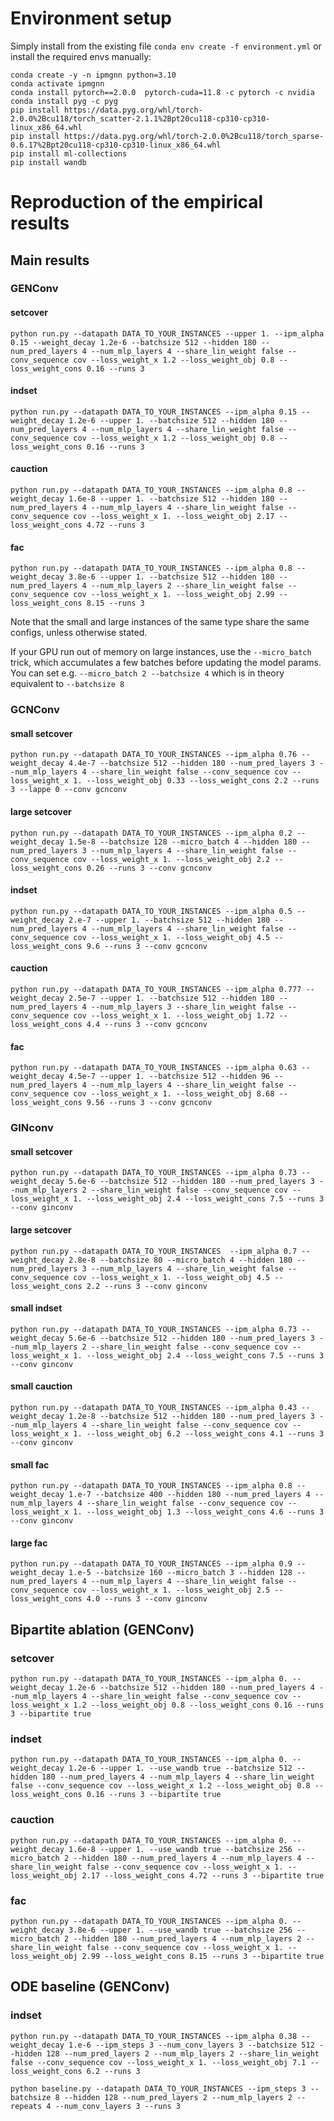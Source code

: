 # Environment setup

Simply install from the existing file `conda env create -f environment.yml` or install the required envs manually:

```angular2html
conda create -y -n ipmgnn python=3.10
conda activate ipmgnn
conda install pytorch==2.0.0  pytorch-cuda=11.8 -c pytorch -c nvidia
conda install pyg -c pyg
pip install https://data.pyg.org/whl/torch-2.0.0%2Bcu118/torch_scatter-2.1.1%2Bpt20cu118-cp310-cp310-linux_x86_64.whl
pip install https://data.pyg.org/whl/torch-2.0.0%2Bcu118/torch_sparse-0.6.17%2Bpt20cu118-cp310-cp310-linux_x86_64.whl
pip install ml-collections
pip install wandb
```

# Reproduction of the empirical results

## Main results 

### GENConv

#### setcover
`python run.py --datapath DATA_TO_YOUR_INSTANCES --upper 1. --ipm_alpha 0.15 --weight_decay 1.2e-6 --batchsize 512 --hidden 180 --num_pred_layers 4 --num_mlp_layers 4 --share_lin_weight false --conv_sequence cov --loss_weight_x 1.2 --loss_weight_obj 0.8 --loss_weight_cons 0.16 --runs 3`

#### indset
`python run.py --datapath DATA_TO_YOUR_INSTANCES --ipm_alpha 0.15 --weight_decay 1.2e-6 --upper 1. --batchsize 512 --hidden 180 --num_pred_layers 4 --num_mlp_layers 4 --share_lin_weight false --conv_sequence cov --loss_weight_x 1.2 --loss_weight_obj 0.8 --loss_weight_cons 0.16 --runs 3`

#### cauction
`python run.py --datapath DATA_TO_YOUR_INSTANCES --ipm_alpha 0.8 --weight_decay 1.6e-8 --upper 1. --batchsize 512 --hidden 180 --num_pred_layers 4 --num_mlp_layers 4 --share_lin_weight false --conv_sequence cov --loss_weight_x 1. --loss_weight_obj 2.17 --loss_weight_cons 4.72 --runs 3`

#### fac
`python run.py --datapath DATA_TO_YOUR_INSTANCES --ipm_alpha 0.8 --weight_decay 3.8e-6 --upper 1. --batchsize 512 --hidden 180 --num_pred_layers 4 --num_mlp_layers 2 --share_lin_weight false --conv_sequence cov --loss_weight_x 1. --loss_weight_obj 2.99 --loss_weight_cons 8.15 --runs 3`

Note that the small and large instances of the same type share the same configs, unless otherwise stated.

If your GPU run out of memory on large instances, use the `--micro_batch` trick, which accumulates a few batches before updating the model params. You can set e.g. `--micro_batch 2 --batchsize 4` which is in theory equivalent to `--batchsize 8`

### GCNConv

#### small setcover
`python run.py --datapath DATA_TO_YOUR_INSTANCES --ipm_alpha 0.76 --weight_decay 4.4e-7 --batchsize 512 --hidden 180 --num_pred_layers 3 --num_mlp_layers 4 --share_lin_weight false --conv_sequence cov --loss_weight_x 1. --loss_weight_obj 0.33 --loss_weight_cons 2.2 --runs 3 --lappe 0 --conv gcnconv`

#### large setcover
`python run.py --datapath DATA_TO_YOUR_INSTANCES --ipm_alpha 0.2 --weight_decay 1.5e-8 --batchsize 128 --micro_batch 4 --hidden 180 --num_pred_layers 3 --num_mlp_layers 4 --share_lin_weight false --conv_sequence cov --loss_weight_x 1. --loss_weight_obj 2.2 --loss_weight_cons 0.26 --runs 3 --conv gcnconv`

#### indset
`python run.py --datapath DATA_TO_YOUR_INSTANCES --ipm_alpha 0.5 --weight_decay 2.e-7 --upper 1. --batchsize 512 --hidden 180 --num_pred_layers 4 --num_mlp_layers 4 --share_lin_weight false --conv_sequence cov --loss_weight_x 1. --loss_weight_obj 4.5 --loss_weight_cons 9.6 --runs 3 --conv gcnconv`

#### cauction
`python run.py --datapath DATA_TO_YOUR_INSTANCES --ipm_alpha 0.777 --weight_decay 2.5e-7 --upper 1. --batchsize 512 --hidden 180 --num_pred_layers 4 --num_mlp_layers 3 --share_lin_weight false --conv_sequence cov --loss_weight_x 1. --loss_weight_obj 1.72 --loss_weight_cons 4.4 --runs 3 --conv gcnconv`

#### fac
`python run.py --datapath DATA_TO_YOUR_INSTANCES --ipm_alpha 0.63 --weight_decay 4.5e-7 --upper 1. --batchsize 512 --hidden 96 --num_pred_layers 4 --num_mlp_layers 4 --share_lin_weight false --conv_sequence cov --loss_weight_x 1. --loss_weight_obj 8.68 --loss_weight_cons 9.56 --runs 3 --conv gcnconv`

### GINconv

#### small setcover
`python run.py --datapath DATA_TO_YOUR_INSTANCES --ipm_alpha 0.73 --weight_decay 5.6e-6 --batchsize 512 --hidden 180 --num_pred_layers 3 --num_mlp_layers 2 --share_lin_weight false --conv_sequence cov --loss_weight_x 1. --loss_weight_obj 2.4 --loss_weight_cons 7.5 --runs 3 --conv ginconv`

#### large setcover
`python run.py --datapath DATA_TO_YOUR_INSTANCES  --ipm_alpha 0.7 --weight_decay 2.8e-8 --batchsize 80 --micro_batch 4 --hidden 180 --num_pred_layers 3 --num_mlp_layers 4 --share_lin_weight false --conv_sequence cov --loss_weight_x 1. --loss_weight_obj 4.5 --loss_weight_cons 2.2 --runs 3 --conv ginconv`

#### small indset
`python run.py --datapath DATA_TO_YOUR_INSTANCES --ipm_alpha 0.73 --weight_decay 5.6e-6 --batchsize 512 --hidden 180 --num_pred_layers 3 --num_mlp_layers 2 --share_lin_weight false --conv_sequence cov --loss_weight_x 1. --loss_weight_obj 2.4 --loss_weight_cons 7.5 --runs 3 --conv ginconv`

#### small cauction
`python run.py --datapath DATA_TO_YOUR_INSTANCES --ipm_alpha 0.43 --weight_decay 1.2e-8 --batchsize 512 --hidden 180 --num_pred_layers 3 --num_mlp_layers 4 --share_lin_weight false --conv_sequence cov --loss_weight_x 1. --loss_weight_obj 6.2 --loss_weight_cons 4.1 --runs 3 --conv ginconv`

#### small fac
`python run.py --datapath DATA_TO_YOUR_INSTANCES --ipm_alpha 0.8 --weight_decay 1.e-7 --batchsize 400 --hidden 180 --num_pred_layers 4 --num_mlp_layers 4 --share_lin_weight false --conv_sequence cov --loss_weight_x 1. --loss_weight_obj 1.3 --loss_weight_cons 4.6 --runs 3 --conv ginconv`

#### large fac
`python run.py --datapath DATA_TO_YOUR_INSTANCES --ipm_alpha 0.9 --weight_decay 1.e-5 --batchsize 160 --micro_batch 3 --hidden 128 --num_pred_layers 4 --num_mlp_layers 4 --share_lin_weight false --conv_sequence cov --loss_weight_x 1. --loss_weight_obj 2.5 --loss_weight_cons 4.0 --runs 3 --conv ginconv`


## Bipartite ablation (GENConv)

### setcover
`python run.py --datapath DATA_TO_YOUR_INSTANCES --ipm_alpha 0. --weight_decay 1.2e-6 --batchsize 512 --hidden 180 --num_pred_layers 4 --num_mlp_layers 4 --share_lin_weight false --conv_sequence cov --loss_weight_x 1.2 --loss_weight_obj 0.8 --loss_weight_cons 0.16 --runs 3 --bipartite true`

### indset
`python run.py --datapath DATA_TO_YOUR_INSTANCES --ipm_alpha 0. --weight_decay 1.2e-6 --upper 1. --use_wandb true --batchsize 512 --hidden 180 --num_pred_layers 4 --num_mlp_layers 4 --share_lin_weight false --conv_sequence cov --loss_weight_x 1.2 --loss_weight_obj 0.8 --loss_weight_cons 0.16 --runs 3 --bipartite true`

### cauction
`python run.py --datapath DATA_TO_YOUR_INSTANCES --ipm_alpha 0. --weight_decay 1.6e-8 --upper 1. --use_wandb true --batchsize 256 --micro_batch 2 --hidden 180 --num_pred_layers 4 --num_mlp_layers 4 --share_lin_weight false --conv_sequence cov --loss_weight_x 1. --loss_weight_obj 2.17 --loss_weight_cons 4.72 --runs 3 --bipartite true`

### fac
`python run.py --datapath DATA_TO_YOUR_INSTANCES --ipm_alpha 0. --weight_decay 3.8e-6 --upper 1. --use_wandb true --batchsize 256 --micro_batch 2 --hidden 180 --num_pred_layers 4 --num_mlp_layers 2 --share_lin_weight false --conv_sequence cov --loss_weight_x 1. --loss_weight_obj 2.99 --loss_weight_cons 8.15 --runs 3 --bipartite true`

## ODE baseline (GENConv)

### indset
`python run.py --datapath DATA_TO_YOUR_INSTANCES --ipm_alpha 0.38 --weight_decay 1.e-6 --ipm_steps 3 --num_conv_layers 3 --batchsize 512 --hidden 128 --num_pred_layers 2 --num_mlp_layers 2 --share_lin_weight false --conv_sequence cov --loss_weight_x 1. --loss_weight_obj 7.1 --loss_weight_cons 6.2 --runs 3`

`python baseline.py --datapath DATA_TO_YOUR_INSTANCES --ipm_steps 3 --batchsize 8 --hidden 128 --num_pred_layers 2 --num_mlp_layers 2 --repeats 4 --num_conv_layers 3 --runs 3`
